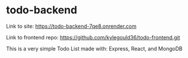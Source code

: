 # todo-backend

Link to site: https://todo-backend-7qe8.onrender.com

Link to frontend repo: https://github.com/kylegould36/todo-frontend.git

This is a very simple Todo List made with: Express, React, and MongoDB

